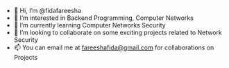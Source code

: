 - 👋 Hi, I’m @fidafareesha
- 👀 I’m interested in Backend Programming, Computer Networks
- 🌱 I’m currently learning Computer Networks Security
- 💞️ I’m looking to collaborate on some exciting projects related to Network Security
- 📫 You can email me at fareeshafida@gmail.com for collaborations on Projects

<!---
fidafareesha/fidafareesha is a ✨ special ✨ repository because its `README.md` (this file) appears on your GitHub profile.
You can click the Preview link to take a look at your changes.
--->

